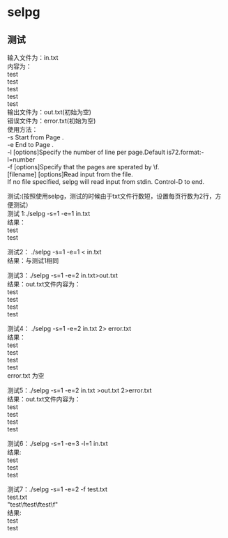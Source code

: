 selpg
=====
测试
-----
输入文件为：in.txt <br>
内容为： <br>
test <br>
test <br>
test <br>
test <br>
test <br>
输出文件为：out.txt(初始为空) <br>
错误文件为：error.txt(初始为空) <br>
使用方法： <br>
        -s              Start from Page <number>. <br>
        -e              End to Page <number>. <br>
        -l              [options]Specify the number of line per page.Default is72.format:-l=number <br>
        -f              [options]Specify that the pages are sperated by \f. <br>
        [filename]      [options]Read input from the file. <br>
        If no file specified, selpg will read input from stdin. Control-D to end. <br>

测试:(按照使用selpg，测试的时候由于txt文件行数短，设置每页行数为2行，方便测试） <br>
测试 1:./selpg -s=1 -e=1 in.txt <br>
结果： <br>
test <br>
test <br>

测试2： ./selpg -s=1 -e=1 < in.txt <br>
结果：与测试1相同<br>

测试3：./selpg -s=1 -e=2  in.txt>out.txt <br>
结果：out.txt文件内容为： <br>
test <br>
test <br>
test <br>
test <br>

测试4： ./selpg -s=1 -e=2 in.txt 2> error.txt <br>
结果： <br>
test <br>
test <br>
test <br>
test <br>
error.txt 为空 <br>

测试5：./selpg -s=1 -e=2 in.txt >out.txt 2>error.txt<br>
结果：out.txt文件内容为：<br>
test<br>
test<br>
test<br>
test<br>

测试6：./selpg -s=1 -e=3 -l=1 in.txt<br>
结果:<br>
test<br>
test<br>
test<br>

测试7：./selpg -s=1 -e=2 -f test.txt<br>
test.txt<br>
"test\ftest\ftest\f"<br>
结果:<br>
test<br>
test<br>



